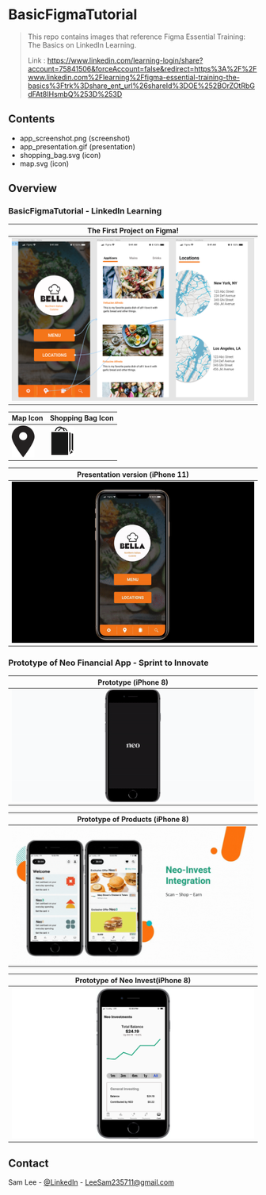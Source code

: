# BasicFigmaTutorial
> This repo contains images that reference Figma Essential Training: The Basics on LinkedIn Learning.
>
> Link : https://www.linkedin.com/learning-login/share?account=75841506&forceAccount=false&redirect=https%3A%2F%2Fwww.linkedin.com%2Flearning%2Ffigma-essential-training-the-basics%3Ftrk%3Dshare_ent_url%26shareId%3DOE%252BOrZOtRbGdFAt8IHsmbQ%253D%253D

<!-- CONTENTS -->
## Contents
* app_screenshot.png (screenshot)
* app_presentation.gif (presentation)
* shopping_bag.svg (icon)
* map.svg (icon)

## Overview

### BasicFigmaTutorial - LinkedIn Learning
| The First Project on Figma! |  
|---------------------|
| ![](./images/app_screenshot.png) |

|     Map Icon   |    Shopping Bag Icon   |
|--------------------|--------------------|
|![](./images/map.svg) |![](./images/shopping_bag.svg) |

| Presentation version (iPhone 11) |
|---------------------|
|![](./images/app_presentation.gif) |

### Prototype of Neo Financial App - Sprint to Innovate
| Prototype (iPhone 8) |
|---------------------|
|![](./images/neo_app_full.gif) |

| Prototype of Products (iPhone 8) |
|---------------------|
|![](./images/circle.gif) |

| Prototype of Neo Invest(iPhone 8) |
|---------------------|
|![](./images/neo-invest.png) |



<!-- CONTACT -->
## Contact

Sam Lee - [@LinkedIn](https://www.linkedin.com/in/sam-lee-dev/) - LeeSam235711@gmail.com

